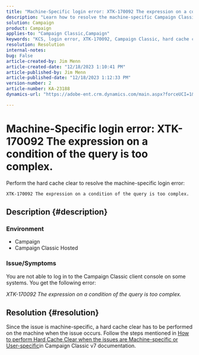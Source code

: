 ```yaml
---
title: "Machine-Specific login error: XTK-170092 The expression on a condition of the query is too complex."
description: "Learn how to resolve the machine-specific Campaign Classic client console login error."
solution: Campaign
product: Campaign
applies-to: "Campaign Classic,Campaign"
keywords: "KCS, login error, XTK-170092, Campaign Classic, hard cache clear"
resolution: Resolution
internal-notes: 
bug: False
article-created-by: Jim Menn
article-created-date: "12/18/2023 1:10:41 PM"
article-published-by: Jim Menn
article-published-date: "12/18/2023 1:12:33 PM"
version-number: 2
article-number: KA-23188
dynamics-url: "https://adobe-ent.crm.dynamics.com/main.aspx?forceUCI=1&pagetype=entityrecord&etn=knowledgearticle&id=b1a668d2-a69d-ee11-be37-6045bd006268"

---
```

# Machine-Specific login error: XTK-170092 The expression on a condition of the query is too complex.


Perform the hard cache clear to resolve the machine-specific login error:




```
XTK-170092 The expression on a condition of the query is too complex.
```




## Description {#description}


### <b>Environment</b>

- Campaign
- Campaign Classic Hosted




### <b>Issue/Symptoms</b>

You are not able to log in to the Campaign Classic client console on some systems. You get the following error:

*XTK-170092 The expression on a condition of the query is too complex.*


## Resolution {#resolution}


Since the issue is machine-specific, a hard cache clear has to be performed on the machine when the issue occurs. Follow the steps mentioned in [How to perform Hard Cache Clear when the issues are Machine-specific or User-specific](https://experienceleague.adobe.com/docs/campaign-classic/using/getting-started/starting-with-adobe-campaign/faq/faq-campaign-config.html#perform-hard-cache-clear)in Campaign Classic v7 documentation.
